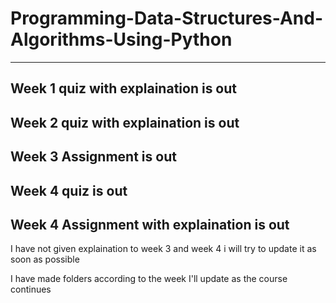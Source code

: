 # Programming-Data-Structures-And-Algorithms-Using-Python

---

Week 1 quiz with explaination is out
------------------------------------

Week 2 quiz with explaination is out
------------------------------------

Week 3 Assignment is out
------------------------------------

Week 4 quiz is out
------------------------------------

Week 4 Assignment with explaination is out
------------------------------------
I have not given explaination to week 3 and week 4 i will try to update it as soon as possible


I have made folders according to the week
I'll update as the course continues
